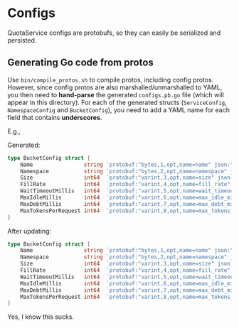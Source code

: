 # Configs

QuotaService configs are protobufs, so they can easily be serialized and persisted.

## Generating Go code from protos

Use `bin/compile_protos.sh` to compile protos, including config protos. However, since config
protos are also marshalled/unmarshalled to YAML, you then need to **hand-parse** the generated
`configs.pb.go` file (which will appear in this directory). For each of the generated structs
(`ServiceConfig`, `NamespaceConfig` and `BucketConfig`), you need to add a YAML name for each
field that contains **underscores**.

E.g.,

Generated:

```go
type BucketConfig struct {
	Name                string `protobuf:"bytes,1,opt,name=name" json:"name,omitempty"`
	Namespace           string `protobuf:"bytes,2,opt,name=namespace" json:"namespace,omitempty"`
	Size                int64  `protobuf:"varint,3,opt,name=size" json:"size,omitempty"`
	FillRate            int64  `protobuf:"varint,4,opt,name=fill_rate" json:"fill_rate,omitempty"`
	WaitTimeoutMillis   int64  `protobuf:"varint,5,opt,name=wait_timeout_millis" json:"wait_timeout_millis,omitempty"`
	MaxIdleMillis       int64  `protobuf:"varint,6,opt,name=max_idle_millis" json:"max_idle_millis,omitempty"`
	MaxDebtMillis       int64  `protobuf:"varint,7,opt,name=max_debt_millis" json:"max_debt_millis,omitempty"`
	MaxTokensPerRequest int64  `protobuf:"varint,8,opt,name=max_tokens_per_request" json:"max_tokens_per_request,omitempty"`
}
```

After updating:

```go
type BucketConfig struct {
	Name                string `protobuf:"bytes,1,opt,name=name" json:"name,omitempty"`
	Namespace           string `protobuf:"bytes,2,opt,name=namespace" json:"namespace,omitempty"`
	Size                int64  `protobuf:"varint,3,opt,name=size" json:"size,omitempty"`
	FillRate            int64  `protobuf:"varint,4,opt,name=fill_rate" json:"fill_rate,omitempty" yaml:"fill_rate"`
	WaitTimeoutMillis   int64  `protobuf:"varint,5,opt,name=wait_timeout_millis" json:"wait_timeout_millis,omitempty" yaml:"wait_timeout_millis"`
	MaxIdleMillis       int64  `protobuf:"varint,6,opt,name=max_idle_millis" json:"max_idle_millis,omitempty" yaml:"max_idle_millis"`
	MaxDebtMillis       int64  `protobuf:"varint,7,opt,name=max_debt_millis" json:"max_debt_millis,omitempty" yaml:"max_debt_millis"`
	MaxTokensPerRequest int64  `protobuf:"varint,8,opt,name=max_tokens_per_request" json:"max_tokens_per_request,omitempty" yaml:"max_tokens_per_request"`
}
```

Yes, I know this sucks.
